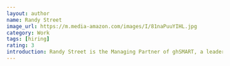 ```yaml
---
layout: author
name: Randy Street
image_url: https://m.media-amazon.com/images/I/81naPuuYIHL.jpg
category: Work
tags: [hiring]
rating: 3
introduction: Randy Street is the Managing Partner of ghSMART, a leadership advisory firm whose mission is to help great leaders amplify their positive impact on the world.
---
```

